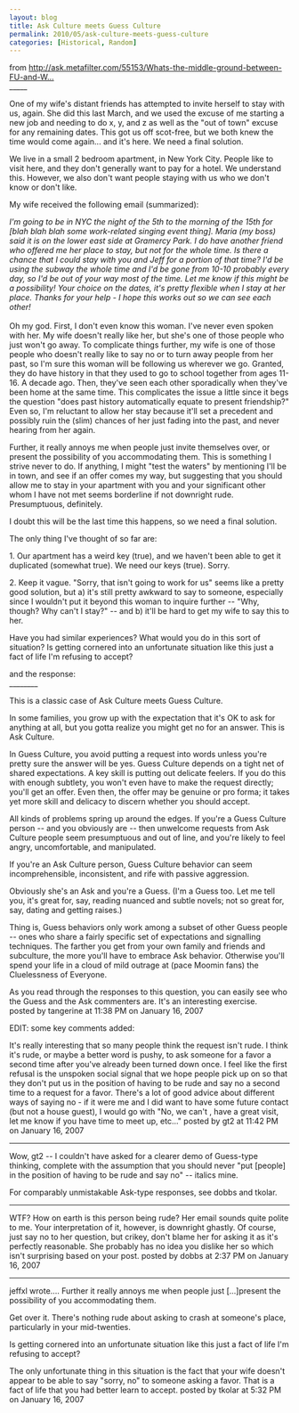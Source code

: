 ```yaml
---
layout: blog
title: Ask Culture meets Guess Culture
permalink: 2010/05/ask-culture-meets-guess-culture
categories: [Historical, Random]
---
```


<p>from <a href="http://ask.metafilter.com/55153/Whats-the-middle-ground-between-FU-and-Welcome" title="http://ask.metafilter.com/55153/Whats-the-middle-ground-between-FU-and-Welcome">http://ask.metafilter.com/55153/Whats-the-middle-ground-between-FU-and-W...</a><br />
_____</p>
<p>One of my wife's distant friends has attempted to invite herself to stay with us, again. She did this last March, and we used the excuse of me starting a new job and needing to do x, y, and z as well as the "out of town" excuse for any remaining dates. This got us off scot-free, but we both knew the time would come again... and it's here. We need a final solution.</p>
<p>We live in a small 2 bedroom apartment, in New York City. People like to visit here, and they don't generally want to pay for a hotel. We understand this. However, we also don't want people staying with us who we don't know or don't like.</p>
<p>My wife received the following email (summarized):</p>
<p><i>I'm going to be in NYC the night of the 5th to the morning of the 15th for [blah blah blah some work-related singing event thing]. Maria (my boss) said it is on the lower east side at Gramercy Park. I do have another friend who offered me her place to stay, but not for the whole time. Is there a chance that I could stay with you and Jeff for a portion of that time? I'd be using the subway the whole time and I'd be gone from 10-10 probably every day, so I'd be out of your way most of the time. Let me know if this might be a possibility! Your choice on the dates, it's pretty flexible when I stay at her place. Thanks for your help - I hope this works out so we can see each other!<br />
</i><br />
Oh my god. First, I don't even know this woman. I've never even spoken with her. My wife doesn't really like her, but she's one of those people who just won't go away. To complicate things further, my wife is one of those people who doesn't really like to say no or to turn away people from her past, so I'm sure this woman will be following us wherever we go. Granted, they do have history in that they used to go to school together from ages 11-16. A decade ago. Then, they've seen each other sporadically when they've been home at the same time. This complicates the issue a little since it begs the question "does past history automatically equate to present friendship?" Even so, I'm reluctant to allow her stay because it'll set a precedent and possibly ruin the (slim) chances of her just fading into the past, and never hearing from her again.</p>
<p>Further, it really annoys me when people just invite themselves over, or present the possibility of you accommodating them. This is something I strive never to do. If anything, I might "test the waters" by mentioning I'll be in town, and see if an offer comes my way, but suggesting that you should allow me to stay in your apartment with you and your significant other whom I have not met seems borderline if not downright rude. Presumptuous, definitely.</p>
<p>I doubt this will be the last time this happens, so we need a final solution.</p>
<p>The only thing I've thought of so far are:</p>
<p>1. Our apartment has a weird key (true), and we haven't been able to get it duplicated (somewhat true). We need our keys (true). Sorry.</p>
<p>2. Keep it vague. "Sorry, that isn't going to work for us" seems like a pretty good solution, but a) it's still pretty awkward to say to someone, especially since I wouldn't put it beyond this woman to inquire further -- "Why, though? Why can't I stay?" -- and b) it'll be hard to get my wife to say this to her.</p>
<p>Have you had similar experiences? What would you do in this sort of situation? Is getting cornered into an unfortunate situation like this just a fact of life I'm refusing to accept? </p>
<p>and the response:<br />
________</p>
<p>This is a classic case of Ask Culture meets Guess Culture.</p>
<p>In some families, you grow up with the expectation that it's OK to ask for anything at all, but you gotta realize you might get no for an answer. This is Ask Culture.</p>
<p>In Guess Culture, you avoid putting a request into words unless you're pretty sure the answer will be yes. Guess Culture depends on a tight net of shared expectations. A key skill is putting out delicate feelers. If you do this with enough subtlety, you won't even have to make the request directly; you'll get an offer. Even then, the offer may be genuine or pro forma; it takes yet more skill and delicacy to discern whether you should accept.</p>
<p>All kinds of problems spring up around the edges. If you're a Guess Culture person -- and you obviously are -- then unwelcome requests from Ask Culture people seem presumptuous and out of line, and you're likely to feel angry, uncomfortable, and manipulated.</p>
<p>If you're an Ask Culture person, Guess Culture behavior can seem incomprehensible, inconsistent, and rife with passive aggression.</p>
<p>Obviously she's an Ask and you're a Guess. (I'm a Guess too. Let me tell you, it's great for, say, reading nuanced and subtle novels; not so great for, say, dating and getting raises.)</p>
<p>Thing is, Guess behaviors only work among a subset of other Guess people -- ones who share a fairly specific set of expectations and signalling techniques. The farther you get from your own family and friends and subculture, the more you'll have to embrace Ask behavior. Otherwise you'll spend your life in a cloud of mild outrage at (pace Moomin fans) the Cluelessness of Everyone.</p>
<p>As you read through the responses to this question, you can easily see who the Guess and the Ask commenters are. It's an interesting exercise.<br />
posted by tangerine at 11:38 PM on January 16, 2007</p>

EDIT: some key comments added:


It's really interesting that so many people think the request isn't rude. I think it's rude, or maybe a better word is pushy, to ask someone for a favor a second time after you've already been turned down once. I feel like the first refusal is the unspoken social signal that we hope people pick up on so that they don't put us in the position of having to be rude and say no a second time to a request for a favor. 
There's a lot of good advice about different ways of saying no - if it were me and I did want to have some future contact (but not a house guest), I would go with "No, we can't , have a great visit, let me know if you have time to meet up, etc..."
posted by gt2 at 11:42 PM on January 16, 2007

<hr>

Wow, gt2 -- I couldn't have asked for a clearer demo of Guess-type thinking, complete with the assumption that you should never "put [people] in the position of having to be rude and say no" -- italics mine. 

For comparably unmistakable Ask-type responses, see dobbs and tkolar.

<hr>

WTF? How on earth is this person being rude? Her email sounds quite polite to me. Your interpretation of it, however, is downright ghastly. Of course, just say no to her question, but crikey, don't blame her for asking it as it's perfectly reasonable. She probably has no idea you dislike her so which isn't surprising based on your post.
posted by dobbs at 2:37 PM on January 16, 2007

<hr>

jeffxl wrote....
Further it really annoys me when people just [...]present the possibility of you accommodating them.

Get over it. There's nothing rude about asking to crash at someone's place, particularly in your mid-twenties. 

Is getting cornered into an unfortunate situation like this just a fact of life I'm refusing to accept?

The only unfortunate thing in this situation is the fact that your wife doesn't appear to be able to say "sorry, no" to someone asking a favor. That is a fact of life that you had better learn to accept.
posted by tkolar at 5:32 PM on January 16, 2007
